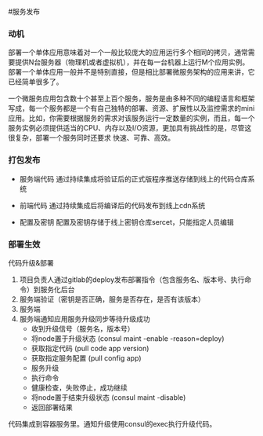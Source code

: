 #服务发布

### 动机

部署一个单体应用意味着对一个一般比较庞大的应用运行多个相同的拷贝，通常需要提供N台服务器（物理机或者虚拟机），并在每一台机器上运行M个应用实例。部署一个单体应用一般并不是特别直接，但是相比部署微服务架构的应用来讲，它已经简单很多了。

一个微服务应用包含数十个甚至上百个服务，服务是由多种不同的编程语言和框架写成，每一个服务都是一个有自己独特的部署、资源、扩展性以及监控需求的mini应用。比如，你需要根据服务的需求对该服务运行一定数量的实例，而且，每一个服务实例必须提供适当的CPU、内存以及I/O资源，更加具有挑战性的是，尽管这很复杂，部署一个服务同时还要求 快速、可靠、高效。

### 打包发布

- 服务端代码
通过持续集成将验证后的正式版程序推送存储到线上的代码仓库系统

- 前端代码
通过持续集成后将编译后的代码发布到线上cdn系统

- 配置及密钥
配置及密钥存储于线上密钥仓库sercet，只能指定人员编辑


### 部署生效

代码升级&部署

1. 项目负责人通过gitlab的deploy发布部署指令（包含服务名、版本号、执行命令）到服务化后台
2. 服务端验证（密钥是否正确，服务是否存在，是否有该版本）
3. 服务端
3. 服务端通知应用服务升级同步等待升级成功
   - 收到升级信号（服务名，版本号）
   - 将node置于升级状态 (consul maint -enable -reason=deploy)
   - 获取指定代码 (pull code app version)
   - 获取指定服务配置 (pull config app)
   - 服务升级
   - 执行命令
   - 健康检查，失败停止，成功继续
   - 将node置于结束升级状态 (consul maint -disable)
   - 返回部署结果

代码集成到容器服务里。通知升级使用consul的exec执行升级代码。

